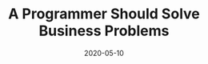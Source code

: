 ---
title: "A Programmer Should Solve Business Problems"
date: 2020-05-10
source_url: "https://habr.com/ru/articles/501280/"
---